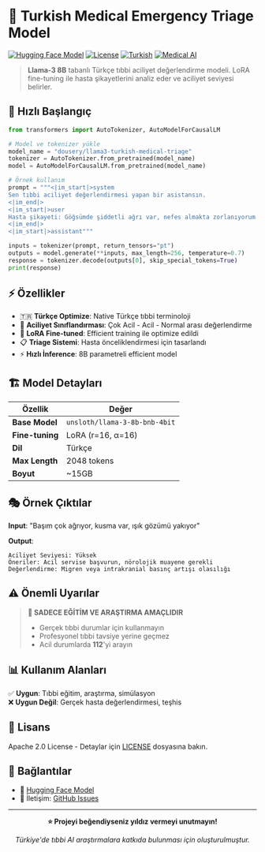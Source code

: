 # 🏥 Turkish Medical Emergency Triage Model

[![Hugging Face Model](https://img.shields.io/badge/🤗%20Hugging%20Face-Model-yellow)](https://huggingface.co/dousery/turkish-medical-triage-llama3-gguf)
[![License](https://img.shields.io/badge/License-Apache%202.0-blue.svg)](https://opensource.org/licenses/Apache-2.0)
[![Turkish](https://img.shields.io/badge/Language-Turkish-red)](https://github.com/topics/turkish)
[![Medical AI](https://img.shields.io/badge/Domain-Medical%20AI-green)](https://github.com/topics/medical-ai)

> **Llama-3 8B** tabanlı Türkçe tıbbi aciliyet değerlendirme modeli. LoRA fine-tuning ile hasta şikayetlerini analiz eder ve aciliyet seviyesi belirler.

## 🚀 Hızlı Başlangıç

```python
from transformers import AutoTokenizer, AutoModelForCausalLM

# Model ve tokenizer yükle
model_name = "dousery/llama3-turkish-medical-triage"
tokenizer = AutoTokenizer.from_pretrained(model_name)
model = AutoModelForCausalLM.from_pretrained(model_name)

# Örnek kullanım
prompt = """<|im_start|>system
Sen tıbbi aciliyet değerlendirmesi yapan bir asistansın.
<|im_end|>
<|im_start|>user
Hasta şikayeti: Göğsümde şiddetli ağrı var, nefes almakta zorlanıyorum
<|im_end|>
<|im_start|>assistant"""

inputs = tokenizer(prompt, return_tensors="pt")
outputs = model.generate(**inputs, max_length=256, temperature=0.7)
response = tokenizer.decode(outputs[0], skip_special_tokens=True)
print(response)
```

## ⚡ Özellikler

- 🇹🇷 **Türkçe Optimize**: Native Türkçe tıbbi terminoloji
- 🎯 **Aciliyet Sınıflandırması**: Çok Acil - Acil - Normal arası değerlendirme
- 🧠 **LoRA Fine-tuned**: Efficient training ile optimize edildi
- 📋 **Triage Sistemi**: Hasta önceliklendirmesi için tasarlandı
- ⚡ **Hızlı İnference**: 8B parametreli efficient model

## 🏗️ Model Detayları

| Özellik | Değer |
|---------|-------|
| **Base Model** | `unsloth/llama-3-8b-bnb-4bit` |
| **Fine-tuning** | LoRA (r=16, α=16) |
| **Dil** | Türkçe |
| **Max Length** | 2048 tokens |
| **Boyut** | ~15GB |

## 🎭 Örnek Çıktılar

**Input**: "Başım çok ağrıyor, kusma var, ışık gözümü yakıyor"

**Output**:
```
Aciliyet Seviyesi: Yüksek
Öneriler: Acil servise başvurun, nörolojik muayene gerekli
Değerlendirme: Migren veya intrakranial basınç artışı olasılığı
```

## ⚠️ Önemli Uyarılar

> **🚨 SADECE EĞİTİM VE ARAŞTIRMA AMAÇLIDIR**
> 
> - Gerçek tıbbi durumlar için kullanmayın
> - Profesyonel tıbbi tavsiye yerine geçmez
> - Acil durumlarda **112**'yi arayın

## 📊 Kullanım Alanları

✅ **Uygun**: Tıbbi eğitim, araştırma, simülasyon  
❌ **Uygun Değil**: Gerçek hasta değerlendirmesi, teşhis

## 📄 Lisans

Apache 2.0 License - Detaylar için [LICENSE](LICENSE) dosyasına bakın.

## 🔗 Bağlantılar

- 🤗 [Hugging Face Model](https://huggingface.co/dousery/llama3-turkish-medical-triage)
- 📧 İletişim: [GitHub Issues](https://github.com/dousery/FineTune-Triage/issues)

---

<div align="center">

**⭐ Projeyi beğendiyseniz yıldız vermeyi unutmayın!**

*Türkiye'de tıbbi AI araştırmalara katkıda bulunması için oluşturulmuştur.*

</div>
